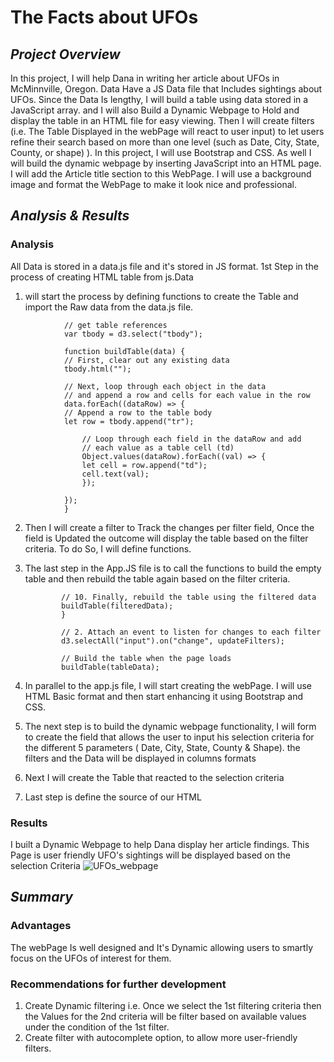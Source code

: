 # **The Facts about UFOs**

## _Project Overview_

In this project, I will help Dana in writing her article about UFOs in McMinnville, Oregon. Data Have a JS Data file that Includes sightings about UFOs. Since the Data Is lengthy, I will build a table using data stored in a JavaScript array. and I will also Build a Dynamic Webpage to Hold and display the table in an HTML file for easy viewing. Then I will create filters (i.e. The Table Displayed in the webPage will react to user input) to let users refine their search based on more than one level (such as Date, City, State, County, or shape) ). In this project, I will use Bootstrap and CSS. As well I will build the dynamic webpage by inserting JavaScript into an HTML page. I will add the Article title section to this WebPage. I will use a background image and format the WebPage to make it look nice and professional.

## _Analysis & Results_

### Analysis

All Data is stored in a data.js file and it's stored in JS format. 1st Step in the process of creating HTML table from js.Data

1.  will start the process by defining functions to create the Table and import the Raw data from the data.js file.
<!--     // from data.js
    const tableData = data;
    console.log("tableData")
    console.log(tableData)
 -->
                // get table references
                var tbody = d3.select("tbody");

                function buildTable(data) {
                // First, clear out any existing data
                tbody.html("");

                // Next, loop through each object in the data
                // and append a row and cells for each value in the row
                data.forEach((dataRow) => {
                // Append a row to the table body
                let row = tbody.append("tr");

                    // Loop through each field in the dataRow and add
                    // each value as a table cell (td)
                    Object.values(dataRow).forEach((val) => {
                    let cell = row.append("td");
                    cell.text(val);
                    });

                });
                }

2.  Then I will create a filter to Track the changes per filter field, Once the field is Updated the outcome will display the table based on the filter criteria. To do So, I will define functions.
<!--     // 1. Create a variable to keep track of all the filters as an object.
    var filters = {};

                // 3. Create a function that updates the filters.

                function updateFilters() {

                // 4a. Create a variable that saves the element that was changed using d3.select().
                let changedElement = d3.select(this);
                // 4b. Save the value that was changed as a variable.
                let elementValue = changedElement.property("value");
                // 4c. Save the id of the filter that was changed as a variable.
                let filterId = changedElement.attr("id");

                console.log("elementValue= ", elementValue)
                console.log("filterId= ", filterId)

                // 5. If a filter value was entered then add that filterId and value
                // to the filters list. Otherwise, clear that filter from the filters object.
                if (elementValue) {
                filters[filterId] = elementValue;
                }
                else {
                delete filters[filterId];
                }

                // 6. Call function to apply all filters and rebuild the table
                filterTable();
                }

                // 7. Create a function that filters the table when data is entered.
                function filterTable() {

                // 8. Set the filtered data to the tableData.
                let filteredData = tableData;

                // 9. Loop through all of the filters and keep any data that
                // matches the filter values
                Object.entries(filters).forEach(([key, value]) => {
                filteredData = filteredData.filter(row => row[key] === value);
                }); -->

3.  The last step in the App.JS file is to call the functions to build the empty table and then rebuild the table again based on the filter criteria.

                // 10. Finally, rebuild the table using the filtered data
                buildTable(filteredData);
                }

                // 2. Attach an event to listen for changes to each filter
                d3.selectAll("input").on("change", updateFilters);

                // Build the table when the page loads
                buildTable(tableData);
4. In parallel to the app.js file, I will start creating the webPage. I will use HTML Basic format and then start enhancing it using Bootstrap and CSS.
        <!-- <!DOCTYPE html>
        <html lang="en">
        <head>
            <meta charset="UTF-8">
            <meta http-equiv="X-UA-Compatible" content="IE=edge">
            <meta name="viewport" content="width=device-width, initial-scale=1.0">
            <title>UFO Finder</title>
            <link
            rel="stylesheet"
            href="https://maxcdn.bootstrapcdn.com/bootstrap/4.0.0/css/bootstrap.min.css"
            integrity="sha384-Gn5384xqQ1aoWXA+058RXPxPg6fy4IWvTNh0E263XmFcJlSAwiGgFAW/dAiS6JXm"
            crossorigin="anonymous"/>
            <link rel="stylesheet" href="static/css/style.css" />
        </head> -->
5. The next step is to build the dynamic webpage functionality, I will form to create the field that allows the user to input his selection criteria for the different 5 parameters ( Date, City, State, County & Shape). the filters and the Data will be displayed in columns formats  
<!--                 <div class="container-fluid">
            <div class="row">
            <div class="col-md-4 article-title">
                <h3>UFO Sightings: Fact or Fancy? <small>Ufologists weigh in</small></h3>
            </div>
            <div class="col-md-8 article-p">
                <p>
                Are we alone in the universe?
                </p>
            </div>
            </div>
        </div>
 -->
<!--         <div class="container-fluid">
            <div class="row">
            <div class="col-md-3">
                <div class="filters">
                <form class="bg-dark">
                    <p>Filter Search</p>
                    <ul class="list-group">
                    <li class="list-group-item bg-dark">
                        <label for="date">Enter Date</label>
                        <input type="text" placeholder="1/10/2010" id="datetime" />
                    </li>
                    <li class="list-group-item bg-dark">
                        <label for="city">Enter a City</label>
                        <input type="text" id="city" class="form-control" placeholder="roswell" />
                    </li>
                    <li class="list-group-item bg-dark">
                        <label for="state">Enter a State</label>
                        <input type="text" id="state" class="form-control" placeholder="ca" />
                    </li>
                    <li class="list-group-item bg-dark">
                        <label for="country">Enter a Country</label>
                        <input type="text" id="country" class="form-control" placeholder="us" />
                    </li>
                    <li class="list-group-item bg-dark">
                        <label for="shape">Enter a Shape</label>
                        <input type="text" id="shape" class="form-control" placeholder="circle" />
                    </li>
                    </ul>
                </form>
                </div>
            </div> -->
6. Next I will create the Table that reacted to the selection criteria
<!--             <div class="col-md-9">
            <table class="table table-striped">
              <thead>
                <tr>
                  <th>Date</th>
                  <th>City</th>
                  <th>State</th>
                  <th>Country</th>
                  <th>Shape</th>
                  <th>Duration</th>
                  <th>Comments</th>
                </tr>
              </thead>
              <tbody></tbody>
            </table>
          </div>
        </div>
      </div>
    </div>
    <script src="https://cdnjs.cloudflare.com/ajax/libs/d3/4.11.0/d3.js"></script> -->

7. Last step is define the source of our HTML 
<!--            <script src="https://cdnjs.cloudflare.com/ajax/libs/d3/4.11.0/d3.js"></script> -->
<!--           <script src="static/js/data.js"></script> -->
<!--          <script src="static/js/app.js"></script> -->



### Results
I built a Dynamic Webpage to help Dana display her article findings. This Page is user friendly UFO's sightings  will be displayed based on the selection Criteria 
   ![UFOs_webpage](https://user-images.githubusercontent.com/80013773/120154730-02763d00-c1a5-11eb-920a-a457796a3296.PNG)

## _Summary_

### Advantages
The webPage Is well designed and It's Dynamic allowing users to smartly focus on the UFOs of interest for them. 

### Recommendations for further development 
1. Create Dynamic filtering i.e. Once we select the 1st filtering criteria then the Values for the 2nd criteria will be filter based on available values under the condition of the 1st filter. 
2. Create filter with autocomplete option, to allow more user-friendly filters.  
